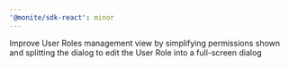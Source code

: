 ```yaml
---
'@monite/sdk-react': minor
---
```


Improve User Roles management view by simplifying permissions shown and splitting the dialog to edit the User Role into a full-screen dialog
